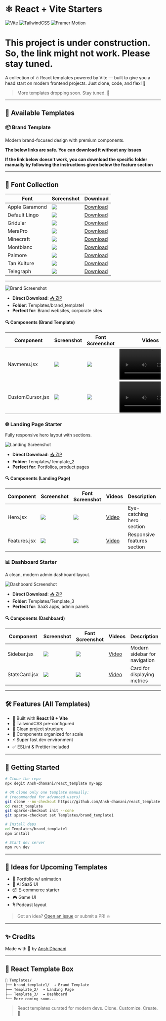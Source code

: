 # ⚛️ React + Vite Starters

![Vite](https://img.shields.io/badge/Vite-646CFF?style=for-the-badge&logo=vite&logoColor=white)
![TailwindCSS](https://img.shields.io/badge/TailwindCSS-38B2AC?style=for-the-badge&logo=tailwind-css&logoColor=white)
![Framer Motion](https://img.shields.io/badge/Framer--Motion-EF2779?style=for-the-badge&logo=framer&logoColor=white)

# This project is under construction. So, the link might not work. Please stay tuned.

A collection of 🔥 React templates powered by Vite — built to give you a head start on modern frontend projects. Just clone, code, and flex! 💅

> More templates dropping soon. Stay tuned. 📡

---

## 🌈 Available Templates

### 📦 Brand Template
Modern brand-focused design with premium components.

**The below links are safe. You can download it without any issues**

**If the link below doesn't work, you can download the specific folder manually by following the instructions given below the feature section**

---

## 🎨 Font Collection

| Font | Screenshot | Download |
|------|------------|----------|
| Apple Garamond | [![](./public/Apple%20Garamond.png)](https://github.com/Ansh-dhanani/react_template/tree/main/fonts/apple-garamond) | [Download](https://download-directory.github.io/?url=https://github.com/Ansh-dhanani/react_template/tree/main/fonts/apple-garamond) |
| Default Lingo | [![](./public/default%20Lingo.png)](https://github.com/Ansh-dhanani/react_template/tree/main/fonts/default-lingo) | [Download](https://download-directory.github.io/?url=https://github.com/Ansh-dhanani/react_template/tree/main/fonts/default-lingo) |
| Gridular | [![](./public/Gridular.png)](https://github.com/Ansh-dhanani/react_template/tree/main/fonts/gridular) | [Download](https://download-directory.github.io/?url=https://github.com/Ansh-dhanani/react_template/tree/main/fonts/gridular) |
| MeraPro | [![](./public/MeraPro.png)](https://github.com/Ansh-dhanani/react_template/tree/main/fonts/merapro) | [Download](https://download-directory.github.io/?url=https://github.com/Ansh-dhanani/react_template/tree/main/fonts/merapro) |
| Minecraft | [![](./public/Minecraft.png)](https://github.com/Ansh-dhanani/react_template/tree/main/fonts/minecraft) | [Download](https://download-directory.github.io/?url=https://github.com/Ansh-dhanani/react_template/tree/main/fonts/minecraft) |
| Montblanc | [![](./public/Montblanc.png)](https://github.com/Ansh-dhanani/react_template/tree/main/fonts/montblanc) | [Download](https://download-directory.github.io/?url=https://github.com/Ansh-dhanani/react_template/tree/main/fonts/montblanc) |
| Palmore | [![](./public/Palmore.png)](https://github.com/Ansh-dhanani/react_template/tree/main/fonts/palmore) | [Download](https://download-directory.github.io/?url=https://github.com/Ansh-dhanani/react_template/tree/main/fonts/palmore) |
| Tan Kulture | [![](./public/Tan%20Kulture.png)](https://github.com/Ansh-dhanani/react_template/tree/main/fonts/tan-kulture) | [Download](https://download-directory.github.io/?url=https://github.com/Ansh-dhanani/react_template/tree/main/fonts/tan-kulture) |
| Telegraph | [![](./public/Telegraph.png)](https://github.com/Ansh-dhanani/react_template/tree/main/fonts/telegraph) | [Download](https://download-directory.github.io/?url=https://github.com/Ansh-dhanani/react_template/tree/main/fonts/telegraph) |

---

![Brand Screenshot](./screenshots/brand.png)

- **Direct Download**: [📥 ZIP](https://download-directory.github.io/?url=https://github.com/Ansh-dhanani/react_template/tree/main/Templates/brand_template1)
- **Folder**: Templates/brand_template1
- **Perfect for**: Brand websites, corporate sites

#### 🔍 Components (Brand Template)
| Component | Screenshot | Font Screenshot | Videos | Description | Download |
|----------|------------|----------------|--------|-------------|----------|
| Navmenu.jsx | ![](./screenshots/brand/navmenu.png) | ![](./screenshots/brand/navmenu-font.png) | <video width="200" controls><source src=".public/Navmenu1.mp4" type="video/mp4">Video</video> | Premium navigation menu | [Download](https://raw.githubusercontent.com/Ansh-dhanani/react_template/main/Templates/brand_template1/components/Navmenu.jsx) |
| CustomCursor.jsx | ![](./screenshots/brand/cursor.png) | ![](./screenshots/brand/cursor-font.png) | <video width="200" controls><source src="./public/CustomCursor1.mp4" type="video/mp4">Video</video> | Interactive custom cursor | [Download](https://raw.githubusercontent.com/Ansh-dhanani/react_template/main/Templates/brand_template1/components/CustomCursor.jsx) |

### 🌐 Landing Page Starter
Fully responsive hero layout with sections.

![Landing Screenshot](./screenshots/landing.png)

- **Direct Download**: [📥 ZIP](https://download-directory.github.io/?url=https://github.com/Ansh-dhanani/react_template/tree/main/Templates/Template_2)
- **Folder**: Templates/Template_2
- **Perfect for**: Portfolios, product pages

#### 🔍 Components (Landing Page)
| Component | Screenshot | Font Screenshot | Videos | Description | Download |
|----------|------------|----------------|--------|-------------|----------|
| Hero.jsx | ![](./screenshots/landing/hero.png) | ![](./screenshots/landing/hero-font.png) | [Video](./videos/landing/hero.mp4) | Eye-catching hero section | [Download](https://raw.githubusercontent.com/Ansh-dhanani/react_template/main/Templates/Template_2/components/Hero.jsx) |
| Features.jsx | ![](./screenshots/landing/features.png) | ![](./screenshots/landing/features-font.png) | [Video](./videos/landing/features.mp4) | Responsive features section | [Download](https://raw.githubusercontent.com/Ansh-dhanani/react_template/main/Templates/Template_2/components/Features.jsx) |

### 📊 Dashboard Starter
A clean, modern admin dashboard layout.

![Dashboard Screenshot](./screenshots/dashboard.png)

- **Direct Download**: [📥 ZIP](https://download-directory.github.io/?url=https://github.com/Ansh-dhanani/react_template/tree/main/Templates/Template_3)
- **Folder**: Templates/Template_3
- **Perfect for**: SaaS apps, admin panels

#### 🔍 Components (Dashboard)
| Component | Screenshot | Font Screenshot | Videos | Description | Download |
|----------|------------|----------------|--------|-------------|----------|
| Sidebar.jsx | ![](./screenshots/dashboard/sidebar.png) | ![](./screenshots/dashboard/sidebar-font.png) | [Video](./videos/dashboard/sidebar.mp4) | Modern sidebar for navigation | [Download](https://raw.githubusercontent.com/Ansh-dhanani/react_template/main/Templates/Template_3/components/Sidebar.jsx) |
| StatsCard.jsx | ![](./screenshots/dashboard/statscard.png) | ![](./screenshots/dashboard/statscard-font.png) | [Video](./videos/dashboard/statscard.mp4) | Card for displaying metrics | [Download](https://raw.githubusercontent.com/Ansh-dhanani/react_template/main/Templates/Template_3/components/StatsCard.jsx) |

---

## 🛠️ Features (All Templates)

- 🧠 Built with **React 18 + Vite**
- 🎨 TailwindCSS pre-configured
- 📁 Clean project structure
- 🧩 Components organized for scale
- ⚡ Super fast dev environment
- ✅ ESLint & Prettier included

---

## 🚀 Getting Started

```bash
# Clone the repo
npx degit Ansh-dhanani/react_template my-app

# OR clone only one template manually:
# (recommended for advanced users)
git clone --no-checkout https://github.com/Ansh-dhanani/react_template.git
cd react_template
git sparse-checkout init --cone
git sparse-checkout set Templates/brand_template1

# Install deps
cd Templates/brand_template1
npm install

# Start dev server
npm run dev
```

---

## 🧠 Ideas for Upcoming Templates

- 💼 Portfolio w/ animation
- 🧠 AI SaaS UI
- 📦 E-commerce starter
- 🎮 Game UI
- 🎙️ Podcast layout

> Got an idea? [Open an issue](https://github.com/Ansh-dhanani/react_template/issues) or submit a PR! 🔥

---

## ✨ Credits

Made with 💙 by [Ansh Dhanani](https://github.com/Ansh-dhanani)

---

## 🧃 React Template Box

```txt
📁 Templates/
├── brand_template1/  → Brand Template
├── Template_2/  → Landing Page
├── Template_3/  → Dashboard
└── More coming soon...
```

> React templates curated for modern devs. Clone. Customize. Create. 💫
